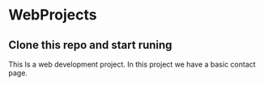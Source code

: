 
# WebProjects
## Clone this repo and start runing

This Is a web development project.
In this project we have a basic contact page.
